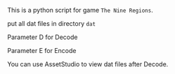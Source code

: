 This is a python script for game ```The Nine Regions```.

put all dat files in directory ```dat```

Parameter D for Decode

Parameter E for Encode

You can use AssetStudio to view dat files after Decode.
